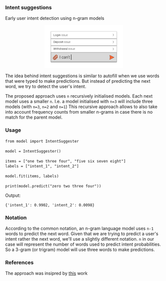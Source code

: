 ### Intent suggestions

Early user intent detection using n-gram models

<p align="center"><img src="img.png" width="50%"></p>

The idea behind intent suggestions is similar to autofill when we use words that were typed to make predictions. But instead of predicting the next word, we try to detect the user's intent.

The proposed approach uses `n` recursively initialised models. Each next model uses a smaller `n`. I.e. a model initialised with `n=3` will include three models (with `n=3`, `n=2` and `n=1`)
This recursive approach allows to also take into account frequency counts from smaller n-grams in case there is no match for the parent model.

### Usage

```
from model import IntentSuggester

model = IntentSuggester()

items = ["one two three four", "five six seven eight"]
labels = ["intent_1", "intent_2"]

model.fit(items, labels)

print(model.predict("zero two three four"))
```
Output:
```
{'intent_1': 0.9902, 'intent_2': 0.0098}
```

### Notation

According to the common notation, an n-gram language model uses `n-1` words to predict the next word.
Given that we are trying to predict a user's intent rather the next word, we'll use a slightly different notation. `n` in our case will represent the number of words used to predict intent probabilities. So a 3-gram (or trigram) model will use three words to make predictions.

### References

The approach was insipred by [this](https://habr.com/ru/post/346578/) work
